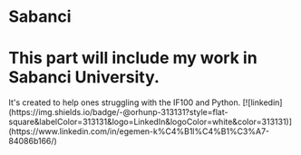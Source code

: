 # Sabanci
<h1>This part will include my work in Sabanci University.</h1>
<p1>It's created to help ones struggling with the IF100 and Python.</p2>
[![linkedin](https://img.shields.io/badge/-@orhunp-313131?style=flat-square&labelColor=313131&logo=LinkedIn&logoColor=white&color=313131)](https://www.linkedin.com/in/egemen-k%C4%B1l%C4%B1%C3%A7-84086b166/) 
